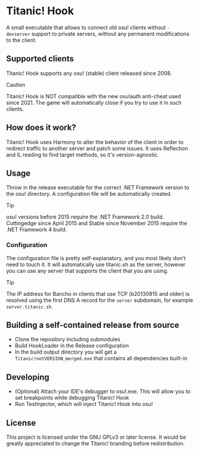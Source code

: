 ﻿# Titanic! Hook

A small executable that allows to connect old osu! clients without `-devserver` support to private servers, without any permanent modifications to the client.

## Supported clients

Titanic! Hook supports any osu! (stable) client released since 2008.

> [!CAUTION]
> Titanic! Hook is NOT compatible with the new osu!auth anti-cheat used since 2021. The game will automatically close if you try to use it in such clients.

## How does it work?

Titanic! Hook uses Harmony to alter the behavior of the client in order to redirect traffic to another server and patch some issues. It uses Reflection and IL reading to find target methods, so it's version-agnostic.

## Usage

Throw in the release executable for the correct .NET Framework version to the osu! directory. A configuration file will be automatically created.

> [!TIP]
> osu! versions before 2015 require the .NET Framework 2.0 build. Cuttingedge since April 2015 and Stable since November 2015 require the .NET Framework 4 build. 

### Configuration

The configuration file is pretty self-explanatory, and you most likely don't need to touch it. It will automatically use titanic.sh as the server, however you can use any server that supports the client that you are using.

> [!TIP]
> The IP address for Bancho in clients that use TCP (b20130815 and older) is resolved using the first DNS A record for the `server` subdomain, for example `server.titanic.sh`.

## Building a self-contained release from source

- Clone the repository including submodules
- Build HookLoader in the Release configuration
- In the build output directory you will get a `Titanic!netVERSION_merged.exe` that contains all dependencies built-in

## Developing

- (Optional) Attach your IDE's debugger to osu!.exe. This will allow you to set breakpoints while debugging Titanic! Hook
- Run TestInjector, which will inject Titanic! Hook into osu!

## License

This project is licensed under the GNU GPLv3 or later license. It would be greatly appreciated to change the Titanic! branding before redistribution.
